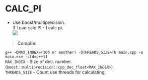 # CALC_PI
- Use boost/multiprecision.<br/>
If I can calc PI - I calc pi.<br/>
<img src="https://i.imgur.com/Naug4cx.png"><br/>
> **Compile**:<br/>

`g++ -DMAX_INDEX=(100 or another) -DTHREADS_SIZE=TN main.cpp -o main.exe -std=c++11`<br/>
`MAX_INDEX` - Size of dec. number. (`boost::multiprecision::cpp_dec_float<MAX_INDEX>`)<br/>
`THREADS_SIZE` - Count use threads for calculating.
